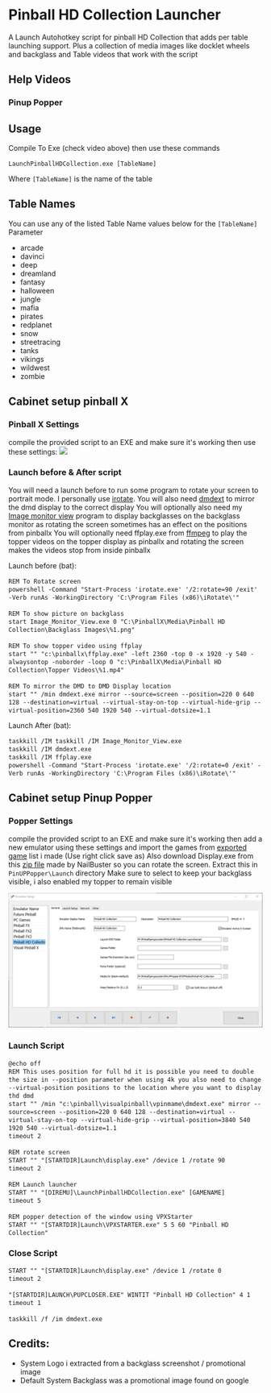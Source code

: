 # Pinball HD Collection Launcher
A Launch Autohotkey script for pinball HD Collection that adds per table launching support. Plus a collection of media images like docklet wheels and backglass and Table videos that work with the script

## Help Videos

### Pinup Popper

## Usage
Compile To Exe (check video above) then use these commands

```
LaunchPinballHDCollection.exe [TableName]
```

Where `[TableName]` is the name of the table

## Table Names
You can use any of the listed Table Name values below for the `[TableName]` Parameter

- arcade
- davinci
- deep
- dreamland
- fantasy
- halloween
- jungle
- mafia
- pirates
- redplanet
- snow
- streetracing
- tanks
- vikings
- wildwest
- zombie

## Cabinet setup pinball X

### Pinball X Settings 
compile the provided script to an EXE and make sure it's working then use these settings:
<IMG src="Meta/pinballxsetings.png"/>

### Launch before & After script
You will need a launch before to run some program to rotate your screen to portrait mode. I personally use [irotate](https://www.entechtaiwan.com/util/irotate.shtm).
You will also need [dmdext](https://github.com/freezy/dmd-extensions/) to mirror the dmd display to the correct display
You will optionally also need my [Image monitor view](https://github.com/joyrider3774/Image_Monitor_View) program to display backglasses on the backglass monitor as rotating the screen sometimes has an effect on the positions from pinballx
You will optionally need ffplay.exe from [ffmpeg](https://ffmpeg.org/download.html) to play the topper videos on the topper display as pinballx and rotating the screen makes the videos stop from inside pinballx

Launch before (bat):
```
REM To Rotate screen
powershell -Command "Start-Process 'irotate.exe' '/2:rotate=90 /exit' -Verb runAs -WorkingDirectory 'C:\Program Files (x86)\iRotate\'"

REM To show picture on backglass
start Image_Monitor_View.exe 0 "C:\PinballX\Media\Pinball HD Collection\Backglass Images\%1.png"

REM To show topper video using ffplay
start "" "c:\pinballx\ffplay.exe" -left 2360 -top 0 -x 1920 -y 540 -alwaysontop -noborder -loop 0 "c:\PinballX\Media\Pinball HD Collection\Topper Videos\%1.mp4"

REM To mirror the DMD to DMD Display location
start "" /min dmdext.exe mirror --source=screen --position=220 0 640 128 --destination=virtual --virtual-stay-on-top --virtual-hide-grip --virtual-position=2360 540 1920 540 --virtual-dotsize=1.1
```

Launch After (bat):
```
taskkill /IM taskkill /IM Image_Monitor_View.exe
taskkill /IM dmdext.exe
taskkill /IM ffplay.exe
powershell -Command "Start-Process 'irotate.exe' '/2:rotate=0 /exit' -Verb runAs -WorkingDirectory 'C:\Program Files (x86)\iRotate\'"
```
## Cabinet setup Pinup Popper

### Popper Settings 
compile the provided script to an EXE and make sure it's working then add a new emulator using these settings and import the games from [exported game](https://raw.githubusercontent.com/joyrider3774/PinballHDCollectionLauncher/main/Databases/Popper/Export_Pinball%20HD%20Collection.pupgames) list i made (Use right click save as)
Also download Display.exe from this [zip file](https://www.nailbuster.com/uploads/PopperFXMirror.zip) made by NailBuster so you can rotate the screen. Extract this in `PinUPPopper\Launch` directory
Make sure to select to keep your backglass visible, i also enabled my topper to remain visible

<IMG src="Meta/poppersettings.png"/>

### Launch Script
```
@echo off
REM This uses position for full hd it is possible you need to double the size in --position parameter when using 4k you also need to change --virtual-position positions to the location where you want to display thd dmd
start "" /min "c:\pinball\visualpinball\vpinmame\dmdext.exe" mirror --source=screen --position=220 0 640 128 --destination=virtual --virtual-stay-on-top --virtual-hide-grip --virtual-position=3840 540 1920 540 --virtual-dotsize=1.1
timeout 2

REM rotate screen
START "" "[STARTDIR]Launch\display.exe" /device 1 /rotate 90
timeout 2

REM Launch launcher
START "" "[DIREMU]\LaunchPinballHDCollection.exe" [GAMENAME]
timeout 5

REM popper detection of the window using VPXStarter
START "" "[STARTDIR]Launch\VPXSTARTER.exe" 5 5 60 "Pinball HD Collection"
```

### Close Script
```
START "" "[STARTDIR]Launch\display.exe" /device 1 /rotate 0
timeout 2

"[STARTDIR]LAUNCH\PUPCLOSER.EXE" WINTIT "Pinball HD Collection" 4 1
timeout 1

taskkill /f /im dmdext.exe
```

## Credits:
- System Logo i extracted from a backglass screenshot / promotional image
- Default System Backglass was a promotional image found on google
